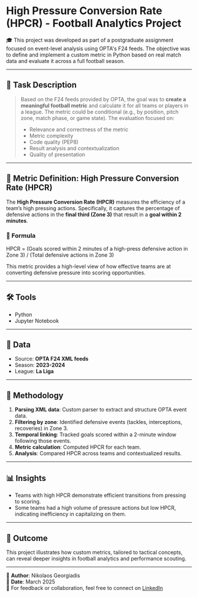 # High Pressure Conversion Rate (HPCR) - Football Analytics Project

🎓 This project was developed as part of a postgraduate assignment focused on event-level analysis using OPTA's F24 feeds. The objective was to define and implement a custom metric in Python based on real match data and evaluate it across a full football season.

---

## 📌 Task Description

> Based on the F24 feeds provided by OPTA, the goal was to **create a meaningful football metric** and calculate it for all teams or players in a league. The metric could be conditional (e.g., by position, pitch zone, match phase, or game state). The evaluation focused on:
>
> - Relevance and correctness of the metric
> - Metric complexity
> - Code quality (PEP8)
> - Result analysis and contextualization
> - Quality of presentation

---

## 📐 Metric Definition: High Pressure Conversion Rate (HPCR)

The **High Pressure Conversion Rate (HPCR)** measures the efficiency of a team’s high pressing actions. Specifically, it captures the percentage of defensive actions in the **final third (Zone 3)** that result in a **goal within 2 minutes**.

### 🔢 Formula

HPCR = (Goals scored within 2 minutes of a high-press defensive action in Zone 3) / (Total defensive actions in Zone 3)

This metric provides a high-level view of how effective teams are at converting defensive pressure into scoring opportunities.

---

## 🛠 Tools

- Python
- Jupyter Notebook

---

## 📁 Data

- Source: **OPTA F24 XML feeds**
- Season: **2023-2024**
- League: **La Liga**

---

## 🔎 Methodology

1. **Parsing XML data**: Custom parser to extract and structure OPTA event data.
2. **Filtering by zone**: Identified defensive events (tackles, interceptions, recoveries) in Zone 3.
3. **Temporal linking**: Tracked goals scored within a 2-minute window following those events.
4. **Metric calculation**: Computed HPCR for each team.
5. **Analysis**: Compared HPCR across teams and contextualized results.

---

## 📊 Insights

- Teams with high HPCR demonstrate efficient transitions from pressing to scoring.
- Some teams had a high volume of pressure actions but low HPCR, indicating inefficiency in capitalizing on them.

---

## 🎯 Outcome

This project illustrates how custom metrics, tailored to tactical concepts, can reveal deeper insights in football analytics and performance scouting.

---

👤 **Author**: Nikolaos Georgiadis  
📅 **Date**: March 2025  
🔗 For feedback or collaboration, feel free to connect on [LinkedIn](https://www.linkedin.com/in/nikosgeorg/)
